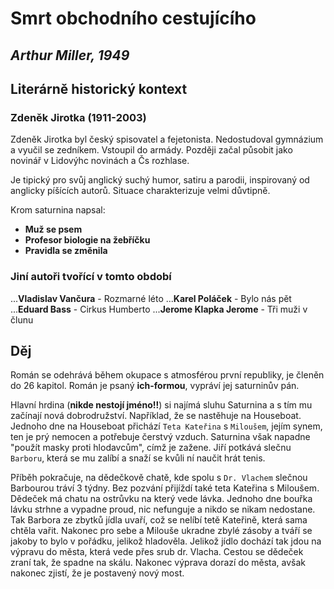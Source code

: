 # Smrt obchodního cestujícího
## _Arthur Miller, 1949_

## Literárně historický kontext

### Zdeněk Jirotka (1911-2003)

Zdeněk Jirotka byl český spisovatel a fejetonista. Nedostudoval gymnázium a vyučil se zedníkem. Vstoupil do armády. Později začal působit jako novinář v Lidovýhc novinách a Čs rozhlase.

Je tipický pro svůj anglický suchý humor, satiru a parodii, inspirovaný od anglicky píšících autorů. Situace charakterizuje velmi důvtipně.

Krom saturnina napsal:
* __Muž se psem__
* __Profesor biologie na žebříčku__
* __Pravidla se změnila__

### Jiní autoři tvořící v tomto období

...__Vladislav Vančura__ - Rozmarné léto
...__Karel Poláček__ - Bylo nás pět
...__Eduard Bass__ - Cirkus Humberto
...__Jerome Klapka Jerome__ - Tři muži v člunu


## Děj

Román se odehrává během okupace s atmosférou první republiky, je členěn do 26 kapitol. Román je psaný __ich-formou__, vypráví jej saturninův pán.

Hlavní hrdina (__nikde nestojí jméno!!__) si najímá sluhu Saturnina a s tím mu začínají nová dobrodružství. Například, že se nastěhuje na Houseboat. Jednoho dne na Houseboat přichází `Teta Kateřina` s `Miloušem`, jejím synem, ten je prý nemocen a potřebuje čerstvý vzduch. Saturnina však napadne "použít masky proti hlodavcům", címž je zažene. Jiří potkává slečnu `Barboru`, která se mu zalíbí a snaží se kvůli ní naučit hrát tenis.

Příběh pokračuje, na dědečkově chatě, kde spolu s `Dr. Vlachem` slečnou Barbourou tráví 3 týdny. Bez pozvání přijíždí také teta Kateřina s Miloušem. Dědeček má chatu na ostrůvku na který vede lávka. Jednoho dne bouřka lávku strhne a vypadne proud, nic nefunguje a nikdo se nikam nedostane. Tak Barbora ze zbytků jídla uvaří, což se nelíbí tetě Kateřině, která sama chtěla vařit. Nakonec pro sebe a Milouše ukradne zbylé zásoby a tváří se jakoby to bylo v pořádku, jelikož hladověla. Jelikož jídlo dochází tak jdou na výpravu do města, která vede přes srub dr. Vlacha. Cestou se dědeček zraní tak, že spadne na skálu. Nakonec výprava dorazí do města, avšak nakonec zjistí, že je postavený nový most.